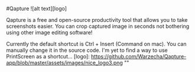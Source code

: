 #Qapture ![alt text][logo]

Qapture is a free and open-source productivity tool that allows you to take screenshots easier. 
You can crop captured image in seconds not bothering using other image editing software!

Currently the default shortcut is Ctrl + Insert (Command on mac). You can manually change it in the source code.
I'm yet to find a way to use PrintScreen as a shortcut...
[logo]: https://github.com/Warzecha/Qapture-app/blob/master/assets/images/nice_logo3.png ""
